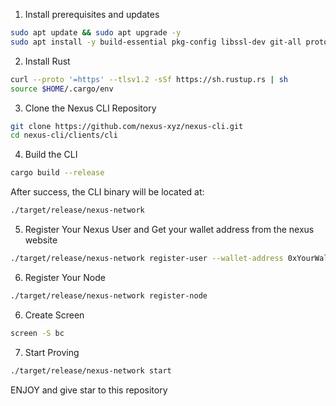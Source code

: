 1. Install prerequisites and updates
``` bash
sudo apt update && sudo apt upgrade -y
sudo apt install -y build-essential pkg-config libssl-dev git-all protobuf-compiler curl
```

2.  Install Rust
```bash
curl --proto '=https' --tlsv1.2 -sSf https://sh.rustup.rs | sh
source $HOME/.cargo/env
```


3.  Clone the Nexus CLI Repository
```bash
git clone https://github.com/nexus-xyz/nexus-cli.git
cd nexus-cli/clients/cli
```


4.  Build the CLI
```bash
cargo build --release
```
After success, the CLI binary will be located at:
```bash
./target/release/nexus-network
```

5.  Register Your Nexus User and 
   Get your wallet address from the nexus website
```bash
./target/release/nexus-network register-user --wallet-address 0xYourWalletAddress
```

6.  Register Your Node
```bash
./target/release/nexus-network register-node
```

6.  Create Screen
```bash
screen -S bc
```


7.  Start Proving
```bash
./target/release/nexus-network start
```


ENJOY and give star to this repository 

